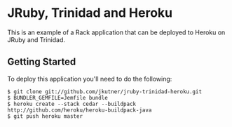 # JRuby, Trinidad and Heroku

This is an example of a Rack application that can be deployed to Heroku on JRuby and Trinidad.

## Getting Started

To deploy this application you'll need to do the following:

    $ git clone git://github.com/jkutner/jruby-trinidad-heroku.git
    $ BUNDLER_GEMFILE=Jemfile bundle
    $ heroku create --stack cedar --buildpack http://github.com/heroku/heroku-buildpack-java
    $ git push heroku master

